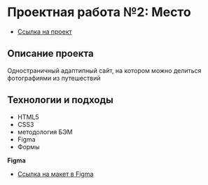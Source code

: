 # Проектная работа №2: Место

* [Ссылка на проект]()

## Описание проекта
Одностраничный адаптипный сайт, на котором можно делиться фотографиями из путешествий

## Технологии и подходы
* HTML5
* CSS3
* методология БЭМ
* Figma
* Формы


**Figma**
* [Ссылка на макет в Figma](https://www.figma.com/file/2cn9N9jSkmxD84oJik7xL7/JavaScript.-Sprint-4?node-id=0%3A1)
